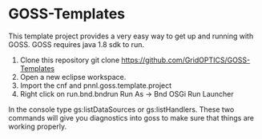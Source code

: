 # GOSS-Templates
This template project provides a very easy way to get up and running with GOSS.  GOSS requires java 1.8 sdk to run.

 1. Clone this repository git clone https://github.com/GridOPTICS/GOSS-Templates
 2. Open a new eclipse workspace.
 3. Import the cnf and pnnl.goss.template.project
 4. Right click on run.bnd.bndrun Run As -> Bnd OSGi Run Launcher

In the console type gs:listDataSources or gs:listHandlers.  These two commands will give you diagnostics into goss to make sure that things are working properly.
